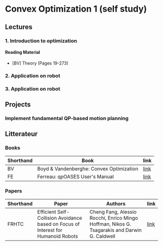 # Convex Optimization 1 (self study)



## Lectures

### 1. Introduction to optimization
#### Reading Material
 - [BV] Theory (Pages 19-273)

### 2. Application on robot
### 3. Application on robot



## Projects

### Implement fundamental QP-based motion planning

## Litterateur

### Books

Shorthand | Book | link
--- | --- | ---
BV | Boyd & Vandenberghe: Convex Optimization | [link](https://github.com/askebm/Convex-Optimization-1-reading-material/blob/master/convex_optimization.pdf)
FE | Ferreau: qpOASES User's Manual | [link](Reading-Material/manual.pdf)

### Papers

Shorthand | Paper | Authors | link
--- | --- | --- | ---
FRHTC | Efficient Self-Collision Avoidance based on Focus of Interest for Humanoid Robots | Cheng Fang, Alessio Rocchi, Enrico Mingo Hoffman, Nikos G. Tsagarakis and Darwin G. Caldwell | [link](Reading-Material/Efficient_self-collision_avoidance.pdf)
